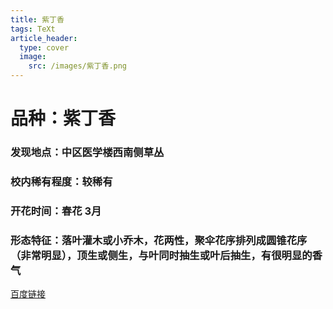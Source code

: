 ```yaml
---
title: 紫丁香
tags: TeXt
article_header:
  type: cover
  image:
    src: /images/紫丁香.png
---
```


# 品种：紫丁香
### 发现地点：中区医学楼西南侧草丛
### 校内稀有程度：较稀有
### 开花时间：春花  3月
### 形态特征：落叶灌木或小乔木，花两性，聚伞花序排列成圆锥花序（非常明显），顶生或侧生，与叶同时抽生或叶后抽生，有很明显的香气

[百度链接](https://baike.baidu.com/item/%E7%B4%AB%E4%B8%81%E9%A6%99/1076778?fr=ge_ala)

<!--more-->
